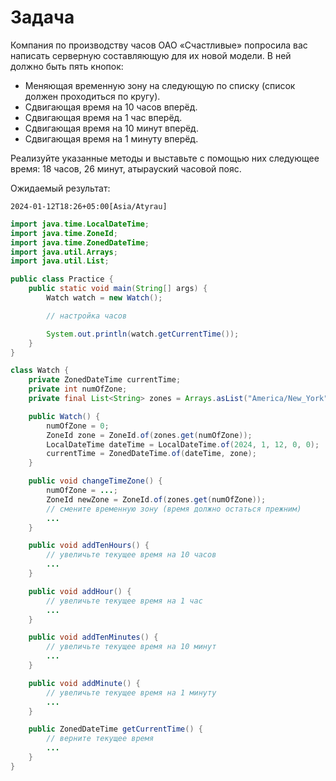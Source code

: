 # Задача

Компания по производству часов ОАО «Счастливые» попросила вас написать серверную составляющую для их новой модели. В ней
должно быть пять кнопок:

- Меняющая временную зону на следующую по списку (список должен проходиться по кругу).
- Сдвигающая время на 10 часов вперёд.
- Сдвигающая время на 1 час вперёд.
- Сдвигающая время на 10 минут вперёд.
- Сдвигающая время на 1 минуту вперёд.

Реализуйте указанные методы и выставьте с помощью них следующее время: 18 часов, 26 минут, атырауский часовой пояс.

Ожидаемый результат:
```
2024-01-12T18:26+05:00[Asia/Atyrau]
```


```java
import java.time.LocalDateTime;
import java.time.ZoneId;
import java.time.ZonedDateTime;
import java.util.Arrays;
import java.util.List;

public class Practice {
    public static void main(String[] args) {
        Watch watch = new Watch();

        // настройка часов

        System.out.println(watch.getCurrentTime());
    }
}

class Watch {
    private ZonedDateTime currentTime;
    private int numOfZone;
    private final List<String> zones = Arrays.asList("America/New_York", "Asia/Qyzylorda", "Asia/Atyrau");

    public Watch() {
        numOfZone = 0;
        ZoneId zone = ZoneId.of(zones.get(numOfZone));
        LocalDateTime dateTime = LocalDateTime.of(2024, 1, 12, 0, 0);
        currentTime = ZonedDateTime.of(dateTime, zone);
    }

    public void changeTimeZone() {
        numOfZone = ...;
        ZoneId newZone = ZoneId.of(zones.get(numOfZone));
        // смените временную зону (время должно остаться прежним)
        ...
    }

    public void addTenHours() {
        // увеличьте текущее время на 10 часов
        ...
    }

    public void addHour() {
        // увеличьте текущее время на 1 час
        ...
    }

    public void addTenMinutes() {
        // увеличьте текущее время на 10 минут
        ...
    }

    public void addMinute() {
        // увеличьте текущее время на 1 минуту
        ...
    }

    public ZonedDateTime getCurrentTime() {
        // верните текущее время
        ...
    }
}
```
